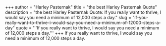 +++
author = "Harley Pasternak"
title = "the best Harley Pasternak Quote"
description = "the best Harley Pasternak Quote: If you really want to thrive, I would say you need a minimum of 12,000 steps a day."
slug = "if-you-really-want-to-thrive-i-would-say-you-need-a-minimum-of-12000-steps-a-day"
quote = '''If you really want to thrive, I would say you need a minimum of 12,000 steps a day.'''
+++
If you really want to thrive, I would say you need a minimum of 12,000 steps a day.
